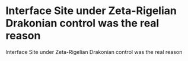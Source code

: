 # Interface Site under Zeta-Rigelian Drakonian control was the real reason

Interface Site under Zeta-Rigelian Drakonian control was the real reason